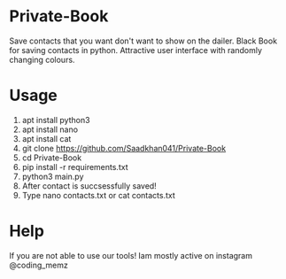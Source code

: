 # Private-Book
Save contacts that you want don't want to show on the dailer. Black Book for saving contacts in python. Attractive user interface with randomly changing colours.

# Usage
1. apt install python3
2. apt install nano
3. apt install cat
4. git clone https://github.com/Saadkhan041/Private-Book
5. cd Private-Book
6. pip install -r requirements.txt
7. python3 main.py
8. After contact is succsessfully saved!
9. Type nano contacts.txt or cat contacts.txt
# Help
If you are not able to use our tools! Iam mostly active on instagram @coding_memz

